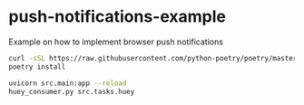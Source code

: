 # push-notifications-example

Example on how to implement browser push notifications

```bash
curl -sSL https://raw.githubusercontent.com/python-poetry/poetry/master/get-poetry.py | python -
poetry install

uvicorn src.main:app --reload
huey_consumer.py src.tasks.huey
```
